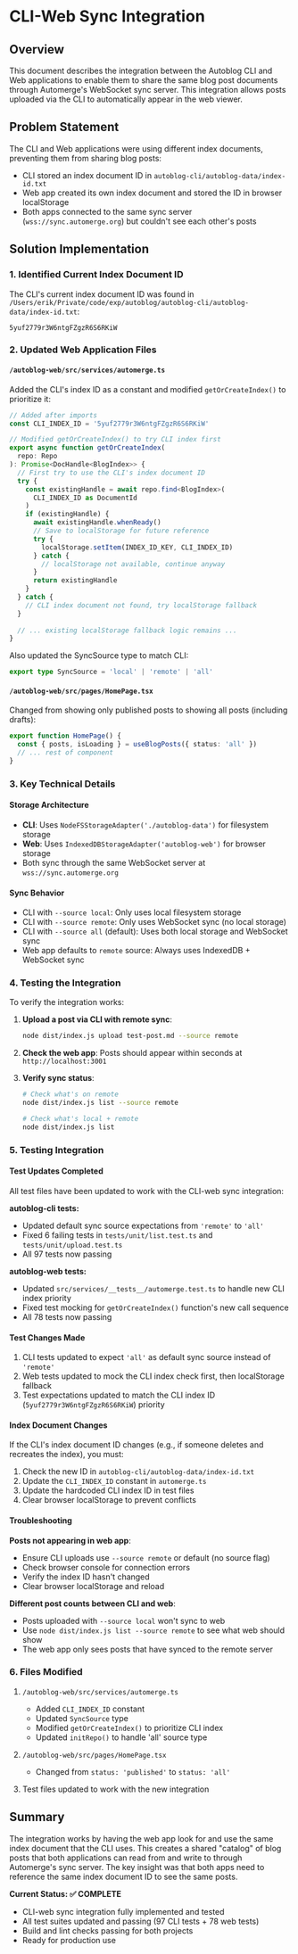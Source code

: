 # CLI-Web Sync Integration

## Overview

This document describes the integration between the Autoblog CLI and Web applications to enable them to share the same blog post documents through Automerge's WebSocket sync server. This integration allows posts uploaded via the CLI to automatically appear in the web viewer.

## Problem Statement

The CLI and Web applications were using different index documents, preventing them from sharing blog posts:
- CLI stored an index document ID in `autoblog-cli/autoblog-data/index-id.txt`
- Web app created its own index document and stored the ID in browser localStorage
- Both apps connected to the same sync server (`wss://sync.automerge.org`) but couldn't see each other's posts

## Solution Implementation

### 1. Identified Current Index Document ID

The CLI's current index document ID was found in `/Users/erik/Private/code/exp/autoblog/autoblog-cli/autoblog-data/index-id.txt`:
```
5yuf2779r3W6ntgFZgzR6S6RKiW
```

### 2. Updated Web Application Files

#### `/autoblog-web/src/services/automerge.ts`

Added the CLI's index ID as a constant and modified `getOrCreateIndex()` to prioritize it:

```typescript
// Added after imports
const CLI_INDEX_ID = '5yuf2779r3W6ntgFZgzR6S6RKiW'

// Modified getOrCreateIndex() to try CLI index first
export async function getOrCreateIndex(
  repo: Repo
): Promise<DocHandle<BlogIndex>> {
  // First try to use the CLI's index document ID
  try {
    const existingHandle = await repo.find<BlogIndex>(
      CLI_INDEX_ID as DocumentId
    )
    if (existingHandle) {
      await existingHandle.whenReady()
      // Save to localStorage for future reference
      try {
        localStorage.setItem(INDEX_ID_KEY, CLI_INDEX_ID)
      } catch {
        // localStorage not available, continue anyway
      }
      return existingHandle
    }
  } catch {
    // CLI index document not found, try localStorage fallback
  }
  
  // ... existing localStorage fallback logic remains ...
}
```

Also updated the SyncSource type to match CLI:
```typescript
export type SyncSource = 'local' | 'remote' | 'all'
```

#### `/autoblog-web/src/pages/HomePage.tsx`

Changed from showing only published posts to showing all posts (including drafts):

```typescript
export function HomePage() {
  const { posts, isLoading } = useBlogPosts({ status: 'all' })
  // ... rest of component
}
```

### 3. Key Technical Details

#### Storage Architecture
- **CLI**: Uses `NodeFSStorageAdapter('./autoblog-data')` for filesystem storage
- **Web**: Uses `IndexedDBStorageAdapter('autoblog-web')` for browser storage
- Both sync through the same WebSocket server at `wss://sync.automerge.org`

#### Sync Behavior
- CLI with `--source local`: Only uses local filesystem storage
- CLI with `--source remote`: Only uses WebSocket sync (no local storage)
- CLI with `--source all` (default): Uses both local storage and WebSocket sync
- Web app defaults to `remote` source: Always uses IndexedDB + WebSocket sync

### 4. Testing the Integration

To verify the integration works:

1. **Upload a post via CLI with remote sync**:
   ```bash
   node dist/index.js upload test-post.md --source remote
   ```

2. **Check the web app**: Posts should appear within seconds at `http://localhost:3001`

3. **Verify sync status**:
   ```bash
   # Check what's on remote
   node dist/index.js list --source remote
   
   # Check what's local + remote
   node dist/index.js list
   ```

### 5. Testing Integration

#### Test Updates Completed
All test files have been updated to work with the CLI-web sync integration:

**autoblog-cli tests:**
- Updated default sync source expectations from `'remote'` to `'all'` 
- Fixed 6 failing tests in `tests/unit/list.test.ts` and `tests/unit/upload.test.ts`
- All 97 tests now passing

**autoblog-web tests:**
- Updated `src/services/__tests__/automerge.test.ts` to handle new CLI index priority
- Fixed test mocking for `getOrCreateIndex()` function's new call sequence
- All 78 tests now passing

#### Test Changes Made
1. CLI tests updated to expect `'all'` as default sync source instead of `'remote'`
2. Web tests updated to mock the CLI index check first, then localStorage fallback
3. Test expectations updated to match the CLI index ID (`5yuf2779r3W6ntgFZgzR6S6RKiW`) priority

#### Index Document Changes
If the CLI's index document ID changes (e.g., if someone deletes and recreates the index), you must:
1. Check the new ID in `autoblog-cli/autoblog-data/index-id.txt`
2. Update the `CLI_INDEX_ID` constant in `automerge.ts`
3. Update the hardcoded CLI index ID in test files
4. Clear browser localStorage to prevent conflicts

#### Troubleshooting

**Posts not appearing in web app**:
- Ensure CLI uploads use `--source remote` or default (no source flag)
- Check browser console for connection errors
- Verify the index ID hasn't changed
- Clear browser localStorage and reload

**Different post counts between CLI and web**:
- Posts uploaded with `--source local` won't sync to web
- Use `node dist/index.js list --source remote` to see what web should show
- The web app only sees posts that have synced to the remote server

### 6. Files Modified

1. `/autoblog-web/src/services/automerge.ts`
   - Added `CLI_INDEX_ID` constant
   - Updated `SyncSource` type
   - Modified `getOrCreateIndex()` to prioritize CLI index
   - Updated `initRepo()` to handle 'all' source type

2. `/autoblog-web/src/pages/HomePage.tsx`
   - Changed from `status: 'published'` to `status: 'all'`

3. Test files updated to work with the new integration

## Summary

The integration works by having the web app look for and use the same index document that the CLI uses. This creates a shared "catalog" of blog posts that both applications can read from and write to through Automerge's sync server. The key insight was that both apps need to reference the same index document ID to see the same posts.

**Current Status: ✅ COMPLETE**
- CLI-web sync integration fully implemented and tested
- All test suites updated and passing (97 CLI tests + 78 web tests)
- Build and lint checks passing for both projects
- Ready for production use